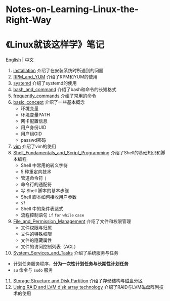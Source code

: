 # Notes-on-Learning-Linux-the-Right-Way
# 《Linux就该这样学》笔记

[English](README.md) | 中文

1. [installation](1.installation.md) 介绍了在安装系统时所遇到的问题
2. [RPM_and_YUM](2.RPM_and_YUM.md) 介绍了RPM和YUM的使用
3. [systemd](3.systemd.md) 介绍了systemd的使用
4. [bash_and_command](4.bash_and_command.md) 介绍了bash和命令的长短格式
5. [frequently_commands](5.frequently_command.md) 介绍了常用的命令
6. [basic_concept](6.basic_concept.md) 介绍了一些基本概念
   - 环境变量
   - 环境变量PATH
   - 网卡配置信息
   - 用户身份UID
   - 用户组GID
   - passwd密码
7. [vim](7.vim.md) 介绍了vim的使用
8. [Shell_Fundamentals_and_Script_Programming](8.Shell_Fundamentals_and_Script_Programming.md) 介绍了Shell的基础知识和脚本编程
   - Shell 中常用的转义字符
   - 5 种重定向技术
   - 管道命令符 `|`
   - 命令行的通配符
   - 写 Shell 脚本的基本步骤
   - Shell 脚本如何接收用户参数
   - `$?`
   - Shell 中的条件表达式
   - 流程控制语句 `if` `for` `while` `case`
9. [File_and_Permission_Management](9.File_and_Permission_Management.md) 介绍了文件和权限管理
   - 文件权限与归属
   - 文件的特殊权限
   - 文件的隐藏属性
   - 文件的访问控制列表（ACL）
10. [System_Services_and_Tasks](10.System_Services_and_Tasks.md) 介绍了系统服务与任务
   - 计划任务服务程序，**分为一次性计划任务与长期性计划任务**
   - `su` 命令与 `sudo` 服务
11. [Storage Structure and Disk Partition](11.Storage-structure-and-disk-partition.md) 介绍了存储结构与磁盘分区
12. [Using RAID and LVM disk array technology](12.Using_RAID_and_LVM_disk_array_technology.md) 介绍了RAID与LVM磁盘阵列技术的使用
